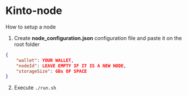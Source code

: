 # Kinto-node

How to setup a node

1. Create **node_configuration.json** configuration file and paste it on the root folder

```json
{
    "wallet": YOUR WALLET,
    "nodeId": LEAVE EMPTY IF IT IS A NEW NODE,
    "storageSize": GBs OF SPACE
}
```

2. Execute `./run.sh`
